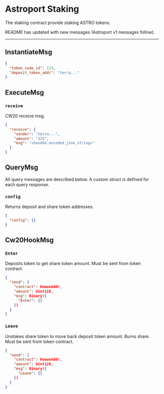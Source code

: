 # Astroport Staking

The staking contract provide staking ASTRO tokens.

README has updated with new messages (Astroport v1 messages follow).

---

## InstantiateMsg

```json
{
  "token_code_id": 123,
  "deposit_token_addr": "terra..."
}
```

## ExecuteMsg

### `receive`

CW20 receive msg.

```json
{
  "receive": {
    "sender": "terra...",
    "amount": "123",
    "msg": "<base64_encoded_json_string>"
  }
}
```

## QueryMsg

All query messages are described below. A custom struct is defined for each query response.

### `config`

Returns deposit and share token addresses.

```json
{
  "config": {}
}
```

## Cw20HookMsg

### `Enter`

Deposits token to get share token amount.
Must be sent from token contract.

```json
{
  "send": {
    "contract": HumanAddr,
    "amount": Uint128,
    "msg": Binary({
      "Enter": {}
    })
  }
}
```

### `Leave`

Unstakes share token to move back deposit token amount. Burns share.
Must be sent from token contract.
```json
{
  "send": {
    "contract": HumanAddr,
    "amount": Uint128,
    "msg": Binary({
      "Leave": {}
    })
  }
}
```
